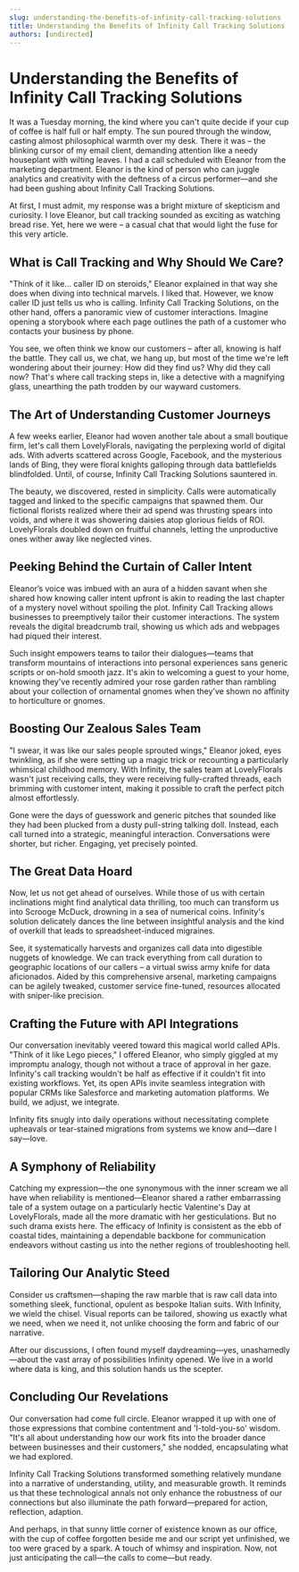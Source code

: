 ```yaml
---
slug: understanding-the-benefits-of-infinity-call-tracking-solutions
title: Understanding the Benefits of Infinity Call Tracking Solutions
authors: [undirected]
---
```



# Understanding the Benefits of Infinity Call Tracking Solutions

It was a Tuesday morning, the kind where you can't quite decide if your cup of coffee is half full or half empty. The sun poured through the window, casting almost philosophical warmth over my desk. There it was – the blinking cursor of my email client, demanding attention like a needy houseplant with wilting leaves. I had a call scheduled with Eleanor from the marketing department. Eleanor is the kind of person who can juggle analytics and creativity with the deftness of a circus performer—and she had been gushing about Infinity Call Tracking Solutions. 

At first, I must admit, my response was a bright mixture of skepticism and curiosity. I love Eleanor, but call tracking sounded as exciting as watching bread rise. Yet, here we were – a casual chat that would light the fuse for this very article. 

## What is Call Tracking and Why Should We Care?

"Think of it like... caller ID on steroids," Eleanor explained in that way she does when diving into technical marvels. I liked that. However, we know caller ID just tells us who is calling. Infinity Call Tracking Solutions, on the other hand, offers a panoramic view of customer interactions. Imagine opening a storybook where each page outlines the path of a customer who contacts your business by phone. 

You see, we often think we know our customers – after all, knowing is half the battle. They call us, we chat, we hang up, but most of the time we're left wondering about their journey: How did they find us? Why did they call now? That's where call tracking steps in, like a detective with a magnifying glass, unearthing the path trodden by our wayward customers.

## The Art of Understanding Customer Journeys

A few weeks earlier, Eleanor had woven another tale about a small boutique firm, let's call them LovelyFlorals, navigating the perplexing world of digital ads. With adverts scattered across Google, Facebook, and the mysterious lands of Bing, they were floral knights galloping through data battlefields blindfolded. Until, of course, Infinity Call Tracking Solutions sauntered in. 

The beauty, we discovered, rested in simplicity. Calls were automatically tagged and linked to the specific campaigns that spawned them. Our fictional florists realized where their ad spend was thrusting spears into voids, and where it was showering daisies atop glorious fields of ROI. LovelyFlorals doubled down on fruitful channels, letting the unproductive ones wither away like neglected vines.

## Peeking Behind the Curtain of Caller Intent

Eleanor’s voice was imbued with an aura of a hidden savant when she shared how knowing caller intent upfront is akin to reading the last chapter of a mystery novel without spoiling the plot. Infinity Call Tracking allows businesses to preemptively tailor their customer interactions. The system reveals the digital breadcrumb trail, showing us which ads and webpages had piqued their interest.

Such insight empowers teams to tailor their dialogues—teams that transform mountains of interactions into personal experiences sans generic scripts or on-hold smooth jazz. It's akin to welcoming a guest to your home, knowing they've recently admired your rose garden rather than rambling about your collection of ornamental gnomes when they’ve shown no affinity to horticulture or gnomes.

## Boosting Our Zealous Sales Team

"I swear, it was like our sales people sprouted wings," Eleanor joked, eyes twinkling, as if she were setting up a magic trick or recounting a particularly whimsical childhood memory. With Infinity, the sales team at LovelyFlorals wasn't just receiving calls, they were receiving fully-crafted threads, each brimming with customer intent, making it possible to craft the perfect pitch almost effortlessly. 

Gone were the days of guesswork and generic pitches that sounded like they had been plucked from a dusty pull-string talking doll. Instead, each call turned into a strategic, meaningful interaction. Conversations were shorter, but richer. Engaging, yet precisely pointed.

## The Great Data Hoard

Now, let us not get ahead of ourselves. While those of us with certain inclinations might find analytical data thrilling, too much can transform us into Scrooge McDuck, drowning in a sea of numerical coins. Infinity's solution delicately dances the line between insightful analysis and the kind of overkill that leads to spreadsheet-induced migraines. 

See, it systematically harvests and organizes call data into digestible nuggets of knowledge. We can track everything from call duration to geographic locations of our callers – a virtual swiss army knife for data aficionados. Aided by this comprehensive arsenal, marketing campaigns can be agilely tweaked, customer service fine-tuned, resources allocated with sniper-like precision.

## Crafting the Future with API Integrations

Our conversation inevitably veered toward this magical world called APIs. "Think of it like Lego pieces," I offered Eleanor, who simply giggled at my impromptu analogy, though not without a trace of approval in her gaze. Infinity's call tracking wouldn't be half as effective if it couldn't fit into existing workflows. Yet, its open APIs invite seamless integration with popular CRMs like Salesforce and marketing automation platforms. We build, we adjust, we integrate. 

Infinity fits snugly into daily operations without necessitating complete upheavals or tear-stained migrations from systems we know and—dare I say—love.

## A Symphony of Reliability

Catching my expression—the one synonymous with the inner scream we all have when reliability is mentioned—Eleanor shared a rather embarrassing tale of a system outage on a particularly hectic Valentine's Day at LovelyFlorals, made all the more dramatic with her gesticulations. But no such drama exists here. The efficacy of Infinity is consistent as the ebb of coastal tides, maintaining a dependable backbone for communication endeavors without casting us into the nether regions of troubleshooting hell.

## Tailoring Our Analytic Steed

Consider us craftsmen—shaping the raw marble that is raw call data into something sleek, functional, opulent as bespoke Italian suits. With Infinity, we wield the chisel. Visual reports can be tailored, showing us exactly what we need, when we need it, not unlike choosing the form and fabric of our narrative. 

After our discussions, I often found myself daydreaming—yes, unashamedly—about the vast array of possibilities Infinity opened. We live in a world where data is king, and this solution hands us the scepter. 

## Concluding Our Revelations

Our conversation had come full circle. Eleanor wrapped it up with one of those expressions that combine contentment and 'I-told-you-so' wisdom. "It's all about understanding how our work fits into the broader dance between businesses and their customers," she nodded, encapsulating what we had explored. 

Infinity Call Tracking Solutions transformed something relatively mundane into a narrative of understanding, utility, and measurable growth. It reminds us that these technological annals not only enhance the robustness of our connections but also illuminate the path forward—prepared for action, reflection, adaption. 

And perhaps, in that sunny little corner of existence known as our office, with the cup of coffee forgotten beside me and our script yet unfinished, we too were graced by a spark. A touch of whimsy and inspiration. Now, not just anticipating the call—the calls to come—but ready.